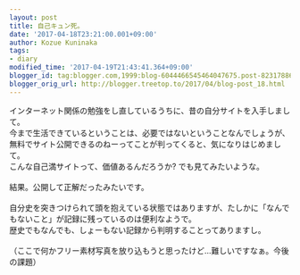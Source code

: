 ```yaml
---
layout: post
title: 自己キュン死。
date: '2017-04-18T23:21:00.001+09:00'
author: Kozue Kuninaka
tags:
- diary
modified_time: '2017-04-19T21:43:41.364+09:00'
blogger_id: tag:blogger.com,1999:blog-6044466545464047675.post-8231788693563606875
blogger_orig_url: http://blogger.treetop.to/2017/04/blog-post_18.html
---
```


インターネット関係の勉強をし直しているうちに、昔の自分サイトを入手しまして。<br />今まで生活できているということは、必要ではないということなんでしょうが、無料でサイト公開できるのねーってことが判ってくると、気になりはじめまして。<br />こんな自己満サイトって、価値あるんだろうか? でも見てみたいような。<br /><br />結果。公開して正解だったみたいです。<br /><br />自分史を突きつけられて頭を抱えている状態ではありますが、たしかに「なんでもないこと」が記録に残っているのは便利なようで。<br />歴史でもなんでも、しょーもない記録から判明することってありますし。<br /><br />（ここで何かフリー素材写真を放り込もうと思ったけど…難しいですなぁ。今後の課題）